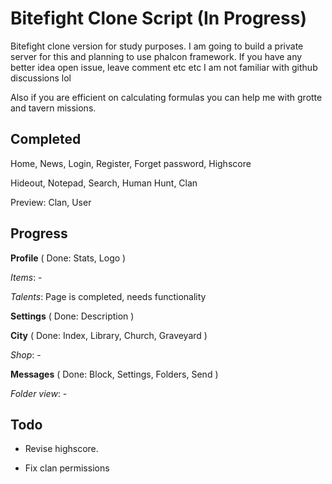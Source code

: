 # Bitefight Clone Script (In Progress)

Bitefight clone version for study purposes. I am going to build a private server for this and planning to use phalcon framework. If you have any better idea open issue, leave comment etc etc I am not familiar with github discussions lol

Also if you are efficient on calculating formulas you can help me with grotte and tavern missions.

## Completed

Home, News, Login, Register, Forget password, Highscore

Hideout, Notepad, Search, Human Hunt, Clan

Preview: Clan, User

## Progress

**Profile** ( Done: Stats, Logo )

*Items*: -

*Talents*: Page is completed, needs functionality

**Settings** ( Done: Description )

**City** ( Done: Index, Library, Church, Graveyard )

*Shop*: -

**Messages** ( Done: Block, Settings, Folders, Send )

*Folder view*: -

## Todo

- Revise highscore.

- Fix clan permissions